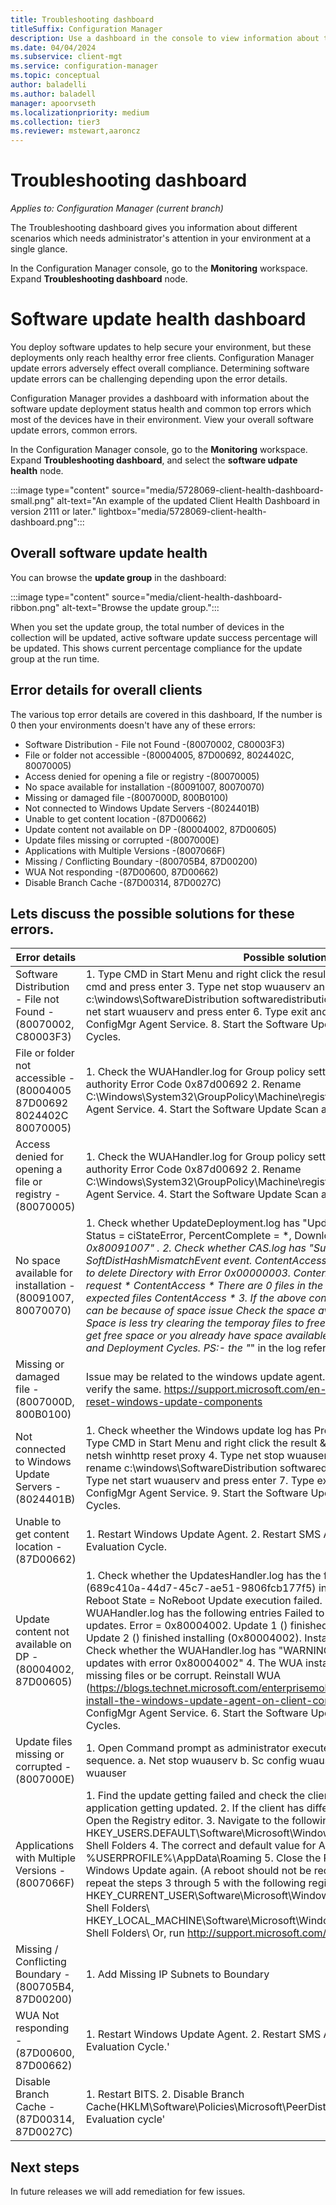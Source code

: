 ```yaml
---
title: Troubleshooting dashboard
titleSuffix: Configuration Manager
description: Use a dashboard in the console to view information about the software update health status of clients in your environment.
ms.date: 04/04/2024
ms.subservice: client-mgt
ms.service: configuration-manager
ms.topic: conceptual
author: baladelli
ms.author: baladell
manager: apoorvseth
ms.localizationpriority: medium
ms.collection: tier3
ms.reviewer: mstewart,aaroncz 
---
```


# Troubleshooting dashboard

*Applies to: Configuration Manager (current branch)*

<!--17668422 -->

The Troubleshooting dashboard gives you information about different scenarios which needs administrator's attention in your environment at a single glance.

In the Configuration Manager console, go to the **Monitoring** workspace. Expand **Troubleshooting dashboard** node.

# Software update health dashboard

You deploy software updates to help secure your environment, but these deployments only reach healthy error free clients. Configuration Manager update errors adversely effect overall compliance. Determining software update errors can be challenging depending upon the error details.

Configuration Manager provides a dashboard with information about the software update deployment status health and common top errors which most of the devices have in their environment. View your overall software update errors, common errors. 

In the Configuration Manager console, go to the **Monitoring** workspace. Expand **Troubleshooting dashboard**, and select the **software udpate health** node.

:::image type="content" source="media/5728069-client-health-dashboard-small.png" alt-text="An example of the updated Client Health Dashboard in version 2111 or later." lightbox="media/5728069-client-health-dashboard.png":::

## Overall software update health

You can browse the **update group** in the dashboard:

:::image type="content" source="media/client-health-dashboard-ribbon.png" alt-text="Browse the update group.":::

When you set the update group, the total number of devices in the collection will be updated, active software update success percentage will be updated. This shows current percentage compliance for the update group at the run time.

## Error details for overall clients

The various top error details are covered in this dashboard, If the number is 0 then your environments doesn't have any of these errors:

- Software Distribution - File not Found       -(80070002, C80003F3) 
- File or folder not accessible                -(80004005, 87D00692, 8024402C, 80070005)  
- Access denied for opening a file or registry -(80070005) 
- No space available for installation          -(80091007, 80070070) 
- Missing or damaged file                      -(8007000D, 800B0100)  
- Not connected to Windows Update Servers      -(8024401B) 
- Unable to get content location               -(87D00662) 
- Update content not available on DP           -(80004002, 87D00605)  
- Update files missing or corrupted            -(8007000E) 
- Applications with Multiple Versions          -(8007066F) 
- Missing / Conflicting Boundary               -(800705B4, 87D00200)
- WUA Not responding                           -(87D00600, 87D00662)
- Disable Branch Cache                         -(87D00314, 87D0027C) 

## Lets discuss the possible solutions for these errors.

| Error details | Possible solution |
|---------|---------|
| Software Distribution - File not Found -(80070002, C80003F3)                                | 1.  Type CMD in Start Menu and right click the result & run as administrator 2. Type cmd and press enter 3. Type net stop wuauserv and press enter 4. Type rename c:\windows\SoftwareDistribution softwaredistribution.old and press enter 5. Type net start wuauserv and press enter 6. Type exit and press enter 7. Restart the ConfigMgr Agent Service. 8. Start the Software Update Scan and Deployment Cycles. |
| File or folder not accessible - (80004005 87D00692 8024402C 80070005)                       | 1. Check the WUAHandler.log for Group policy settings were overwritten by a higher authority Error Code 0x87d00692 2. Rename C:\Windows\System32\GroupPolicy\Machine\registry.pol 3. Restart the ConfigMgr Agent Service. 4. Start the Software Update Scan and Deployment Cycles. |
| Access denied for opening a file or registry - (80070005)                                   | 1. Check the WUAHandler.log for Group policy settings were overwritten by a higher authority Error Code 0x87d00692 2. Rename C:\Windows\System32\GroupPolicy\Machine\registry.pol 3. Restart the ConfigMgr Agent Service. 4. Start the Software Update Scan and Deployment Cycles. |
| No space available for installation -(80091007, 80070070)                                   | 1. Check whether UpdateDeployment.log has "Update (Site_*/SUM_*) Progress: Status = ciStateError, PercentComplete = *, DownloadSize = *, Result = 0x80091007" . 2. Check whether CAS.log has "Successfully raised SoftDistHashMismatchEvent event. ContentAccess * Error: DeleteDirectory:- Failed to delete Directory with Error 0x00000003. ContentAccess * Releasing content request * ContentAccess * There are 0 files in the directory compared to * expected files ContentAccess * 3. If the above conditions are true then the issue can be because of space issue Check the space available in the disk. 4. If the Space is less try clearing the temporay files to free up space. 5.  Once you complete get free space or you already have space available Start the Software Update Scan and Deployment Cycles. PS:- the "*" in the log references are variables. |
| Missing or damaged file -(8007000D, 800B0100)                                    | Issue may be related to the windows update agent. Run the Update rediness tool to verify the same.  https://support.microsoft.com/en-in/help/971058/how-do-i-reset-windows-update-components |
| Not connected to Windows Update Servers -(8024401B)                              | 1. Check wheether the Windows update log has Proxy specified. If yes continue. 2. Type CMD in Start Menu and right click the result & run as administrator 3. Type  netsh winhttp reset proxy 4. Type net stop wuauserv and press enter 5. Type rename c:\windows\SoftwareDistribution softwaredistribution.old and press enter 6. Type net start wuauserv and press enter 7. Type exit and press enter 8. Restart the ConfigMgr Agent Service. 9. Start the Software Update Scan and Deployment Cycles. |
| Unable to get content location -(87D00662)                                       | 1. Restart Windows Update Agent. 2. Restart SMS Agent. 3. Initiate the Update Evaluation Cycle. |
| Update content not available on DP -(80004002, 87D00605)                         | 1.  Check whether the UpdatesHandler.log has the following entries. WSUS update (689c410a-44d7-45c7-ae51-9806fcb177f5) installation result = 0x80004002, Reboot State = NoReboot Update execution failed. 2. Check whether the WUAHandler.log has the following entries Failed to get final installation result of updates. Error = 0x80004002. Update 1 (<unique update ID>) finished installing (0x80004002). Update 2 (<unique update ID>) finished installing (0x80004002). Installation of updates completed. 3. Check whether the WUAHandler.log has "WARNING: WU client failed installing updates with error 0x80004002" 4. The WUA installation on the client might be missing files or be corrupt. Reinstall WUA (https://blogs.technet.microsoft.com/enterprisemobility/2014/07/14/how-to-install-the-windows-update-agent-on-client-computers/) 5. Restart the ConfigMgr Agent Service. 6. Start the Software Update Scan and Deployment Cycles.  |
| Update files missing or corrupted -(8007000E)                                    | 1. Open Command prompt as administrator execute the commands on the given sequence. a. Net stop wuauserv b. Sc config wuauserv type= own c. Net start wuauser |
| Applications with Multiple Versions -(8007066F)                                  | 1. Find the update getting failed and check the client has different versions of the application getting updated. 2. If the client has different versions of the application Open the Registry editor. 3. Navigate to the following registry keys HKEY_USERS\.DEFAULT\Software\Microsoft\Windows\CurrentVersion\Explorer\User Shell Folders 4. The correct and default value for AppData should be: %USERPROFILE%\AppData\Roaming 5. Close the Registry editor, and try again Windows Update again. (A reboot should not be required.) 6. If the problem persists, repeat the steps 3 through 5 with the following registry keys: HKEY_CURRENT_USER\Software\Microsoft\Windows\CurrentVersion\Explorer\User Shell Folders\ HKEY_LOCAL_MACHINE\Software\Microsoft\Windows\CurrentVersion\Explorer\User Shell Folders\  Or, run http://support.microsoft.com/kb/886549in place of Step # 6. | 
| Missing / Conflicting Boundary -(800705B4, 87D00200)                             | 1. Add Missing IP Subnets to Boundary |
| WUA Not responding -(87D00600, 87D00662)                                         | 1. Restart Windows Update Agent. 2. Restart SMS Agent. 3. Initiate the Update Evaluation Cycle.' |
| Disable Branch Cache -(87D00314, 87D0027C)                                       | 1. Restart BITS. 2. Disable Branch Cache(HKLM\Software\Policies\Microsoft\PeerDist\Service. 3. Start the Update Evaluation cycle' |

## Next steps

In future releases we will add remediation for few issues. 
